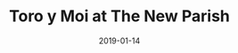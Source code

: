 ---
date: '2019-01-14'
artist: Toro y Moi
festival: ''
venue: The New Parish
city: Oakland
state: CA
country: USA
price: $36.17
solo: 'No'
title: Toro y Moi at The New Parish
slug: 2019-01-14-toro-y-moi
cover: ''
genre: ''
category: show
tags: []
created: 02/15/2019
artists:
  - Toro y Moi
  - Salami Rose Joe Louis
openers:
  - Salami Rose Joe Louis
---